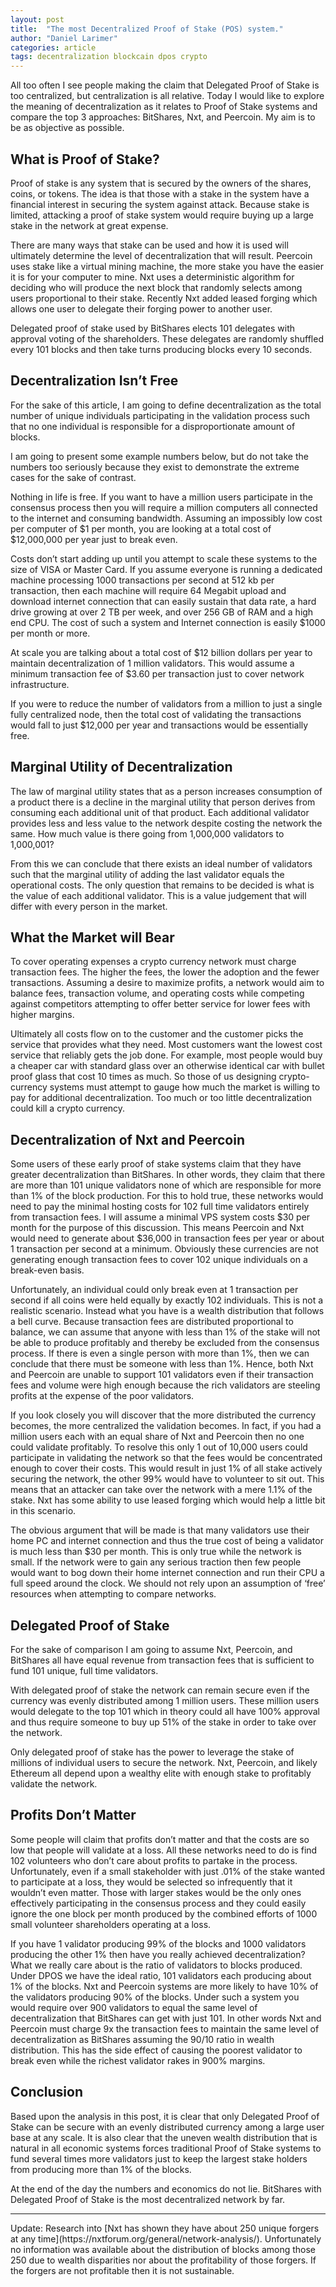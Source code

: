 ```yaml
---
layout: post
title:  "The most Decentralized Proof of Stake (POS) system."
author: "Daniel Larimer"
categories: article
tags: decentralization blockcain dpos crypto
---
```

All too often I see people making the claim that Delegated Proof of Stake is too centralized, but centralization is all relative.  Today I would like to explore the meaning of decentralization as it relates to Proof of Stake systems and compare the top 3 approaches: BitShares, Nxt, and Peercoin.  My aim is to be as objective as possible.

## What is Proof of Stake? 

Proof of stake is any system that is secured by the owners of the shares, coins, or tokens.  The idea is that those with a stake in the system have a financial interest in securing the system against attack.   Because stake is limited, attacking a proof of stake system would require buying up a large stake in the network at great expense.  

There are many ways that stake can be used and how it is used will ultimately determine the level of decentralization that will result.   Peercoin uses stake like a virtual mining machine, the more stake you have the easier it is for your computer to mine.   Nxt uses a deterministic algorithm for deciding who will produce the next block that randomly selects among users proportional to their stake.  Recently Nxt added leased forging which allows one user to delegate their forging power to another user.   

Delegated proof of stake used by BitShares elects 101 delegates with approval voting of the shareholders.  These delegates are randomly shuffled every 101 blocks and then take turns producing blocks every 10 seconds. 

## Decentralization Isn’t Free 

For the sake of this article, I am going to define decentralization as the total number of unique individuals participating in the validation process such that no one individual is responsible for a disproportionate amount of blocks. 

I am going to present some example numbers below, but do not take the numbers too seriously because they exist to demonstrate the extreme cases for the sake of contrast. 

Nothing in life is free.  If you want to have a million users participate in the consensus process then you will require a million computers all connected to the internet and consuming bandwidth.   Assuming an impossibly low cost per computer of $1 per month, you are looking at a total cost of $12,000,000 per year just to break even.  

Costs don’t start adding up until you attempt to scale these systems to the size of VISA or Master Card.  If you assume everyone is running a dedicated machine processing 1000 transactions per second at 512 kb per transaction, then each machine will require  64 Megabit upload and download internet connection that can easily sustain that data rate, a hard drive growing at over 2 TB per week, and over 256 GB of RAM and a high end CPU.   The cost of such a system and Internet connection is easily $1000 per month or more.   


At scale you are talking about a total cost of $12 billion dollars per year to maintain decentralization of 1 million validators.   This would assume a minimum transaction fee of $3.60 per transaction just to cover network infrastructure.   

If you were to reduce the number of validators from a million to just a single fully centralized node, then the total cost of validating the transactions would fall to just $12,000 per year and transactions would be essentially free.  

## Marginal Utility of Decentralization 

The law of marginal utility states that as a person increases consumption of a product there is a decline in the marginal utility that person derives from consuming each additional unit of that product.  Each additional validator provides less and less value to the network despite costing the network the same.   How much value is there going from 1,000,000 validators to 1,000,001?

From this we can conclude that there exists an ideal number of validators such that the marginal utility of adding the last validator equals the operational costs.   The only question that remains to be decided is what is the value of each additional validator.  This is a value judgement that will differ with every person in the market. 

## What the Market will Bear

To cover operating expenses a crypto currency network must charge transaction fees.  The higher the fees, the lower the adoption and the fewer transactions.   Assuming a desire to maximize profits, a network would aim to balance fees, transaction volume, and operating costs while competing against competitors attempting to offer better service for lower fees with higher margins.

Ultimately all costs flow on to the customer and the customer picks the service that provides what they need.    Most customers want the lowest cost service that reliably gets the job done.  For example, most people would buy a cheaper car with standard glass over an otherwise identical car with bullet proof glass that cost 10 times as much.   So those of us designing crypto-currency systems must attempt to gauge how much the market is willing to pay for additional decentralization.   Too much or too little decentralization could kill a crypto currency.

## Decentralization of Nxt and Peercoin 

Some users of these early proof of stake systems claim that they have greater decentralization than BitShares.  In other words, they claim that there are more than 101 unique validators none of which are responsible for more than 1% of the block production.   For this to hold true, these networks would need to pay the minimal hosting costs for 102 full time validators entirely from transaction fees.  I will assume a minimal VPS system costs $30 per month for the purpose of this discussion.   This means Peercoin and Nxt would need to generate about $36,000 in transaction fees per year or about 1 transaction per second at a minimum.   Obviously these currencies are not generating enough transaction fees to cover 102 unique individuals on a break-even basis.      

Unfortunately, an individual could only break even at 1 transaction per second if all coins were held equally by exactly 102 individuals.  This is not a realistic scenario.  Instead what you have is a wealth distribution that follows a bell curve.   Because transaction fees are distributed proportional to balance, we can assume that anyone with less than 1% of the stake will not be able to produce profitably and thereby be excluded from the consensus process.   If there is even a single person with more than 1%, then we can conclude that there must be someone with less than 1%.   Hence, both Nxt and Peercoin are unable to support 101 validators even if their transaction fees and volume were high enough because the rich validators are steeling profits at the expense of the poor validators.  

If you look closely you will discover that the more distributed the currency becomes, the more centralized the validation becomes.  In fact, if you had a million users each with an equal share of Nxt and Peercoin then no one could validate profitably.   To resolve this only 1 out of 10,000 users could participate in validating the network so that the fees would be concentrated enough to cover their costs.   This would result in just 1% of all stake actively securing the network, the other 99% would have to volunteer to sit out.  This means that an attacker can take over the network with a mere 1.1% of the stake.  Nxt has some ability to use leased forging which would help a little bit in this scenario.  

The obvious argument that will be made is that many validators use their home PC and internet connection and thus the true cost of being a validator is much less than $30 per month.  This is only true while the network is small.  If the network were to gain any serious traction then few people would want to bog down their home internet connection and run their CPU a full speed around the clock.   We should not rely upon an assumption of ‘free’ resources when attempting to compare networks.   

## Delegated Proof of Stake

For the sake of comparison I am going to assume Nxt, Peercoin, and BitShares all have equal revenue from transaction fees that is sufficient to fund 101 unique, full time validators.

With delegated proof of stake the network can remain secure even if the currency was evenly distributed among 1 million users.   These million users would delegate to the top 101 which in theory could all have 100% approval and thus require someone to buy up 51% of the stake in order to take over the network.    

Only delegated proof of stake has the power to leverage the stake of millions of individual users to secure the network.  Nxt, Peercoin, and likely Ethereum all depend upon a wealthy elite with enough stake to profitably validate the network.  

## Profits Don’t Matter 
 
Some people will claim that profits don’t matter and that the costs are so low that people will validate at a loss.  All these networks need to do is find 102 volunteers who don’t care about profits to partake in the process.    Unfortunately, even if a small stakeholder with just .01% of the stake wanted to participate at a loss, they would be selected so infrequently that it wouldn’t even matter.  Those with larger stakes would be the only ones effectively participating in the consensus process and they could easily ignore the one block per month produced by the combined efforts of 1000 small volunteer shareholders operating at a loss.     

If you have 1 validator producing 99% of the blocks and 1000 validators producing the other 1% then have you really achieved decentralization?    What we really care about is the ratio of validators to blocks produced.   Under DPOS we have the ideal ratio, 101 validators each producing about 1% of the blocks.    Nxt and Peercoin systems are more likely to have 10% of the validators producing 90% of the blocks.   Under such a system you would require over 900 validators to equal  the same level of decentralization that BitShares can get with just 101.  In other words Nxt and Peercoin must charge 9x the transaction fees to maintain the same level of decentralization as BitShares assuming the 90/10 ratio in wealth distribution.  This has the side effect of causing the poorest validator to break even while the richest validator rakes in 900% margins.

## Conclusion 

Based upon the analysis in this post, it is clear that only Delegated Proof of Stake can be secure with an evenly distributed currency among a large user base at any scale.   It is also clear that the uneven wealth distribution that is natural in all economic systems forces traditional Proof of Stake systems to fund several times more validators just to keep the largest stake holders from producing more than 1% of the blocks. 

At the end of the day the numbers and economics do not lie.   BitShares with Delegated Proof of Stake is the most decentralized network by far.   

<hr/>
Update:  Research into [Nxt has shown they have about 250 unique forgers at any time](https://nxtforum.org/general/network-analysis/).  Unfortunately no information was available about the distribution of blocks among those 250 due to wealth disparities nor about the profitability of those forgers.   If the forgers are not profitable then it is not sustainable.   


